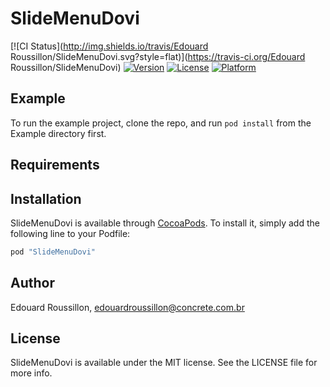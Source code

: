 # SlideMenuDovi

[![CI Status](http://img.shields.io/travis/Edouard Roussillon/SlideMenuDovi.svg?style=flat)](https://travis-ci.org/Edouard Roussillon/SlideMenuDovi)
[![Version](https://img.shields.io/cocoapods/v/SlideMenuDovi.svg?style=flat)](http://cocoapods.org/pods/SlideMenuDovi)
[![License](https://img.shields.io/cocoapods/l/SlideMenuDovi.svg?style=flat)](http://cocoapods.org/pods/SlideMenuDovi)
[![Platform](https://img.shields.io/cocoapods/p/SlideMenuDovi.svg?style=flat)](http://cocoapods.org/pods/SlideMenuDovi)

## Example

To run the example project, clone the repo, and run `pod install` from the Example directory first.

## Requirements

## Installation

SlideMenuDovi is available through [CocoaPods](http://cocoapods.org). To install
it, simply add the following line to your Podfile:

```ruby
pod "SlideMenuDovi"
```

## Author

Edouard Roussillon, edouardroussillon@concrete.com.br

## License

SlideMenuDovi is available under the MIT license. See the LICENSE file for more info.
